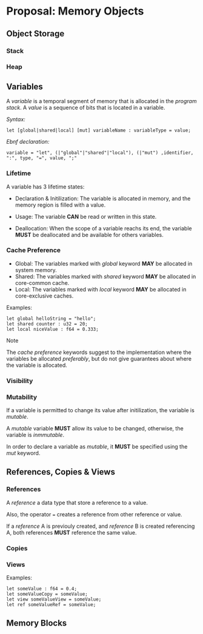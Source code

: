 # Proposal: Memory Objects
<!-- objects on ram (variables, pointers, addresses) -->

## Object Storage

### Stack

### Heap

## Variables

A *variable* is a temporal segment of memory that is allocated in the *program stack*.
A *value* is a sequence of bits that is located in a variable.

*Syntax:*
```
let [global|shared|local] [mut] variableName : variableType = value;
```
*Ebnf declaration:*
```ebnf
variable = "let", (|"global"|"shared"|"local"), (|"mut") ,identifier, ":", type, "=", value, ";"
```

### Lifetime

A variable has 3 lifetime states:
- Declaration & Initilization: The variable is allocated in memory, and the memory region is filled with a value.

- Usage: The variable **CAN** be read or written in this state.

- Deallocation: When the scope of a variable reachs its end, the variable **MUST** be deallocated and be available for others variables.

### Cache Preference

- Global: The variables marked with *global* keyword **MAY** be allocated in system memory.
- Shared: The variables marked with *shared* keyword **MAY** be allocated in core-common cache.
- Local: The variables marked with *local* keyword **MAY** be allocated in core-exclusive caches.

Examples:
```
let global helloString = "hello";
let shared counter : u32 = 20;
let local niceValue : f64 = 0.333;
```

>[!NOTE]
> The *cache preference* keywords suggest to the implementation where the variables be allocated *preferably*, but do not give guarantees about where the variable is allocated.

### Visibility

### Mutability

If a variable is permitted to change its value after initilization, the variable is *mutable*.

A *mutable* variable **MUST** allow its value to be changed, otherwise, the variable is *inmmutable*.

In order to declare a variable as *mutable*, it **MUST** be specified using the *mut* keyword.

## References, Copies & Views

### References
A _reference_ a data type that store a reference to a value.

Also, the operator  ```=```  creates a reference from other reference or value.

If a _reference_ A is previouly created, and _reference_ B is created referencing A, both references **MUST** reference the same value.

### Copies
### Views

Examples:
```
let someValue : f64 = 0.4;
let someValueCopy = someValue;
let view someValueView = someValue;
let ref someValueRef = someValue;
```

## Memory Blocks